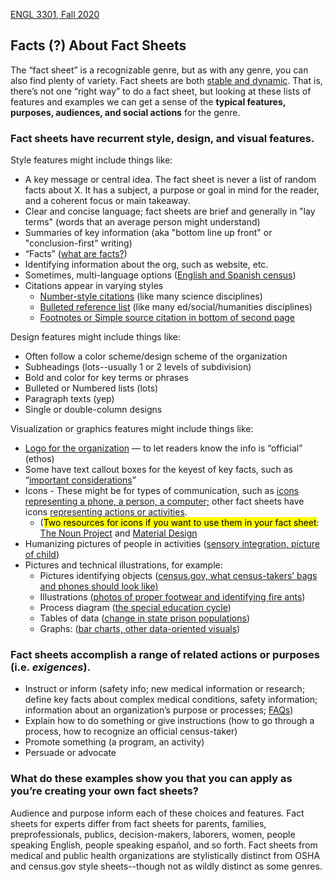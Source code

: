 [ENGL 3301, Fall 2020](../calendar.html)

## Facts (?) About Fact Sheets

The “fact sheet” is a recognizable genre, but as with any genre, you can also find plenty of variety. Fact sheets are both [stable and dynamic](https://openenglishatslcc.pressbooks.com/chapter/on-genre/#3). That is, there’s not one “right way” to do a fact sheet, but looking at these lists of features and examples we can get a sense of the **typical features, purposes, audiences, and social actions** for the genre.

### Fact sheets have recurrent style, design, and visual features.

Style features might include things like:

 - A key message or central idea. The fact sheet is never a list of random facts about X. It has a subject, a purpose or goal in mind for the reader, and a coherent focus or main takeaway.
 - Clear and concise language; fact sheets are brief and generally in "lay terms" (words that an average person might understand)
 - Summaries of key information (aka "bottom line up front" or "conclusion-first" writing)
 - “Facts” ([what are facts?](https://writing.colostate.edu/guides/teaching/co300man/pop12d.cfm))
 - Identifying information about the org, such as website, etc.
 - Sometimes, multi-language options ([English and Spanish census](https://www.census.gov/library/fact-sheets/2019/dec/respond-to-2020-census-spanish/respond-to-2020-census-english.html))
 - Citations appear in varying styles
      - [Number-style citations](https://www.aacnnursing.org/News-Information/Fact-Sheets/Nursing-Fact-Sheet) (like many science disciplines)
      - [Bulleted reference list](https://app.box.com/s/139h18adpfu8l18xl13gxwyf2nlk9hku) (like many ed/social/humanities disciplines)
      - [Footnotes or Simple source citation in bottom of second page](https://www.sentencingproject.org/wp-content/uploads/2016/02/US-Prison-Population-Trends-1999-2015.pdf)

Design features might include things like:

 - Often follow a color scheme/design scheme of the organization
 - Subheadings (lots--usually 1 or 2 levels of subdivision)
 - Bold and color for key terms or phrases
 - Bulleted or Numbered lists (lots)
 - Paragraph texts (yep)
 - Single or double-column designs

Visualization or graphics features might include things like:

 - [Logo for the organization](logos) — to let readers know the info is “official” (ethos)
 - Some have text callout boxes for the keyest of key facts, such as “[important considerations](https://www.osha.gov/OshDoc/data_Hurricane_Facts/general_decontamination_fact.pdf)”
 -  Icons - These might be for types of communication, such as [icons  representing a phone, a person, a computer;](https://www.census.gov/library/fact-sheets/2019/dec/2020-census-accessible.html) other fact sheets have icons [representing actions or activities](https://health.gov/sites/default/files/2019-11/PAG_MYW_OlderAdults_FS.pdf).
    - (<mark>Two resources for icons if you want to use them in your fact sheet</mark>: [The Noun Project](https://thenounproject.com/) and [Material Design](https://material.io/resources/icons/?style=baseline)
 - Humanizing pictures of people in activities ([sensory integration, picture of child](https://www.aota.org/-/media/Corporate/Files/AboutOT/Professionals/WhatIsOT/CY/Fact-Sheets/FactSheet_SensoryIntegration.pdf))
 - Pictures and technical illustrations, for example:
    - Pictures identifying objects ([census.gov, what census-takers’ bags and phones should look like)](https://www.census.gov/library/fact-sheets/2020/dec/how-to-identify-a-census-taker.html)
    - Illustrations ([photos of proper footwear and identifying fire ants](https://www.osha.gov/OshDoc/data_Hurricane_Facts/fire_ants.pdf))
    - Process diagram ([the special education cycle](https://app.box.com/s/139h18adpfu8l18xl13gxwyf2nlk9hku))
    - Tables of data ([change in state prison populations](https://www.sentencingproject.org/wp-content/uploads/2016/02/US-Prison-Population-Trends-1999-2015.pdf))
    - Graphs: ([bar charts, other data-oriented visuals](https://criminaljustice.cityofnewyork.us/wp-content/uploads/2020/09/Supervised-Release-Annual-Scorecard-2019_September-2020.pdf))

### Fact sheets accomplish a range of related actions or purposes (i.e. _exigences_).
- Instruct or inform (safety info; new medical information or research; define key facts about complex medical conditions, safety information; information about an organization’s purpose or processes; [FAQs](https://www.dhs.gov/news/2018/11/01/myth-vs-fact-caravan))
- Explain how to do something or give instructions (how to go through a process, how to recognize an official census-taker)
- Promote something (a program, an activity)
- Persuade or advocate

### What do these examples show you that you can apply as you’re creating your own fact sheets?

Audience and purpose inform each of these choices and features. Fact sheets for experts differ from fact sheets for parents, families, preprofessionals, publics, decision-makers, laborers, women, people speaking English, people speaking español, and so forth. Fact sheets from medical and public health organizations are stylistically distinct from OSHA and census.gov style sheets--though not as wildly distinct as some genres.

